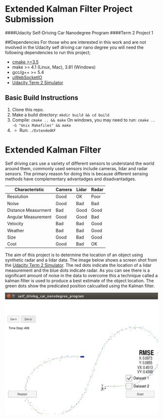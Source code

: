 # Extended Kalman Filter Project Submission
####Udacity Self-Driving Car Nanodegree Program
####Term 2 Project 1

##Dependencies
For those who are interested in this work and are not involved in the Udacity self driving car nano degree you will need the following dependencies to run this project;
- [cmake >=3.5](https://cmake.org/install/)
- make >= 4.1 (Linux, Mac), 3.81 (Windows)
- gcc/g++ >= 5.4
- [uWebSocketIO](https://github.com/uWebSockets/uWebSockets)
- [Udacity Term 2 Simulator](https://github.com/udacity/self-driving-car-sim/releases)

## Basic Build Instructions

1. Clone this repo.
2. Make a build directory: `mkdir build && cd build`
3. Compile: `cmake .. && make` 
    	On windows, you may need to run: `cmake .. -G "Unix Makefiles" && make`
4. - Run: `./ExtendedKF `


# Extended Kalman Filter

Self driving cars use a variety of different sensors to understand the world around them, commonly used sensors include cameras, lidar and radar sensors. The primary reason for doing this is because different sensing methods have complementary advantadges and disadvantadges.

Characteristic |Camera |Lidar |Radar
----------------|-----------|--------|------
Resolution|Good | OK |Poor
Noise |Good |Bad |Bad 
Distance Measurment|Bad |Good | Good
Angular Measurement|Good |Good |Bad 
Velocity |Bad |Bad |Good 
Weather |Bad |Bad |Good
Size |Good |Bad |Good
Cost|Good| Bad| OK 

The aim of this project is to determine the location of an object using synthetic radar and a lidar data. The image below shows a screen shot from the [Udacity Term 2 Simulator](https://github.com/udacity/self-driving-car-sim/releases). The red dots indicate the location of a lidar measurement and the blue dots indicate radar. As you can see there is a significant amount of noise in the data to overcome this a technique called a kalman filter is used to produce a best estimate of the object location. The green dots show the predicated position calcualted using the Kalman filter.

![ ](/Examples/EKFDataSnapshotCrop.png  "Example Sensor Data")
